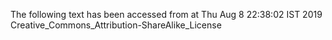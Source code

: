 The following text has been accessed from at Thu Aug 8 22:38:02 IST 2019
Creative_Commons_Attribution-ShareAlike_License
